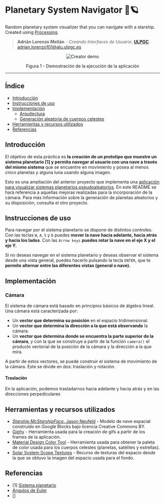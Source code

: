 # Planetary System Navigator 🚀🪐

Random planetary system visualizer that you can navigate with a starship. Created using [Processing](https://processing.org).
> **Adrián Lorenzo Melián** - *Creando Interfaces de Usuario*, [**ULPGC**](https://www.ulpgc.es).
> adrian.lorenzo101@alu.ulpgc.es

<div align="center">
 <img src=images/demo.gif alt="Creator demo"></img>
 <p>Figura 1 - Demostración de la ejecución de la aplicación</p>
</div>

***

## Índice
* [Introducción](#introduction)
* [Instrucciones de uso](#instructions) 
* [Implementación](#implementation)
    * [Arquitectura](#architecture)
    * [Generación aleatoria de cuerpos celestes](#celestial-body-generation)
* [Herramientas y recursos utilizados](#tools-and-resources)
* [Referencias](#references)

## Introducción <a id="introduction"></a>
El objetivo de esta práctica es **la creación de un prototipo que muestre un sistema planetario [1] y permita navegar al usuario con una nave a través del mismo sistema** que se encuentre en movimiento y posea al menos cinco planetas y alguna luna usando alguna imagen.

Esto es una ampliación del anterior proyecto que implementa una [aplicación para visualizar sistemas planetarios pseudoaleatorios](https://github.com/AdrianLorenzoDev/planetarySystem). En este README se hará referencia a aquellas mejoras realizadas para la incorporación de la cámara. Para más información sobre la generación de planetas aleatorios y su disposición, consulta el otro proyecto.

## Instrucciones de uso<a id="instructions"></a>
Para navegar por el sistema planetario se dispone de distintos controles. Con las teclas `W`, `A`, `S` y `D` puedes **mover la nave hacia adelante, hacia atrás y hacia los lados**. Con las `Arrow keys` **puedes rotar la nave en el eje X y el eje Y.**

Si no deseas navegar en el sistema planetario y deseas observar el sistema desde una vista general, puedes hacerlo pulsando la tecla `ENTER`, que te **permite alternar entre las diferentes vistas (general o nave).**

## Implementación <a id="implementation"></a>

### Cámara <a id="camera"></a>

El sistema de cámara está basado en principios básicos de álgebra lineal. Una cámara está caracterizada por:

* Un **vector que determina su posición** en el espacio tridimensional.
* Un **vector que determina la dirección a la que está observando** la cámara.
* Un **vector que determina donde se encuentra la parte superior de la cámara**, y con la que se construye a partir de la función `camera()` el producto vectorial de la posición de la cámara y la dirección a la que mira.

A partir de estos vectores, se puede construir el sistema de movimiento de la cámara. Este se divide en dos: traslación y rotación.

#### Traslación <a id="translation"></a>

En la aplicación, podemos trasladarnos hacia adelante y hacia atrás y en las direcciones perpediculares 


## Herramientas y recursos utilizados <a id="tools-and-resources"></a>

- [*Starship McStarshipFace*. Jason Neufeld](https://poly.google.com/view/eMrqcfO5i9p) - Modelo de nave espacial construido en Google Blocks bajo licencia Creative Commons BY.
- [Giphy](https://giphy.com) - Herramienta usada para la creación de gifs a partir de los frames de la aplicación.
- [Material Design Color Tool](https://material.io/resources/color/) - Herramienta usada para obtener la paleta de color usada para los cuerpos celestes (planetas, satélites y estrellas).
- [Solar System Scope Textures](https://www.solarsystemscope.com/textures/) - Recurso de texturas del espacio desde la que se obtuvo la imagen del espacio usada para el fondo.


## Referencias <a id="references"></a>
- [1] [Sistema planetario](https://es.wikipedia.org/wiki/Sistema_planetario)
- [Ángulos de Euler](https://en.wikipedia.org/wiki/Euler_angles)
- []



